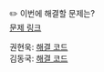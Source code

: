 ✏️ 이번에 해결할 문제는? <br>
[문제 링크](https://leetcode.com/problems/permutations/)

권현욱: [해결 코드]() <br>
김동국: [해결 코드](https://github.com/catomat0/algorithm/blob/main/LeetCode/Medium/0046-permutations/0046-permutations.java) <br>
